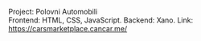 Project: Polovni Automobili                                                                                           
Frontend: HTML, CSS, JavaScript.  Backend: Xano.  Link: https://carsmarketplace.cancar.me/
